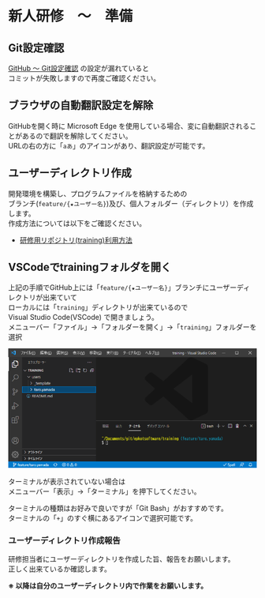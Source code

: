# 新人研修　〜　準備

## Git設定確認

[GitHub ～ Git設定確認](./../../../github/index.md#git設定確認) の設定が漏れていると  
コミットが失敗しますので再度ご確認ください。

## ブラウザの自動翻訳設定を解除

GitHubを開く時に Microsoft Edge を使用している場合、変に自動翻訳されることがあるので翻訳を解除してください。  
URLの右の方に「`aあ`」のアイコンがあり、翻訳設定が可能です。

## ユーザーディレクトリ作成

開発環境を構築し、プログラムファイルを格納するための  
ブランチ(`feature/{★ユーザー名}`)及び、個人フォルダー（ディレクトリ）を作成します。  
作成方法については以下をご確認ください。

- [研修用リポジトリ(training)利用方法](https://github.com/epkotsoftware/training-docs/blob/main/training/README.md)

## VSCodeでtrainingフォルダを開く

上記の手順でGitHub上には「`feature/{★ユーザー名}`」ブランチにユーザーディレクトリが出来ていて  
ローカルには「`training`」ディレクトリが出来ているので  
Visual Studio Code(VSCode) で開きましょう。  
メニューバー「ファイル」→「フォルダーを開く」→「`training`」フォルダーを選択  

![vscode_training](./images/vscode_training.png)  

ターミナルが表示されていない場合は  
メニューバー「表示」→「ターミナル」を押下してください。  

ターミナルの種類はお好みで良いですが「Git Bash」がおすすめです。  
ターミナルの「`+`」のすぐ横にあるアイコンで選択可能です。

### ユーザーディレクトリ作成報告

研修担当者にユーザーディレクトリを作成した旨、報告をお願いします。  
正しく出来ているか確認します。  

**※ 以降は自分のユーザーディレクトリ内で作業をお願いします。**
